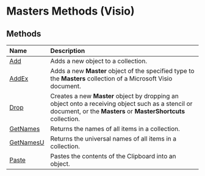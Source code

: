 
# Masters Methods (Visio)

## Methods



|**Name**|**Description**|
|:-----|:-----|
|[Add](3951e242-c7e6-7a30-bf2c-0af7c030ace1.md)|Adds a new object to a collection.|
|[AddEx](a27b1a7c-37f4-90c9-91f1-2249611a3cf9.md)|Adds a new  **Master** object of the specified type to the **Masters** collection of a Microsoft Visio document.|
|[Drop](aff32258-755c-cce3-5f46-e611de6c8f5a.md)|Creates a new **Master** object by dropping an object onto a receiving object such as a stencil or document, or the **Masters** or **MasterShortcuts** collection.|
|[GetNames](3cdea9a5-97da-4f59-2a93-7a1d15c29e54.md)|Returns the names of all items in a collection.|
|[GetNamesU](bf797a6a-1018-eda6-41e8-c8533638a034.md)|Returns the universal names of all items in a collection.|
|[Paste](fb355d9b-7b5f-469e-3a75-f1b0fed7300b.md)|Pastes the contents of the Clipboard into an object.|
